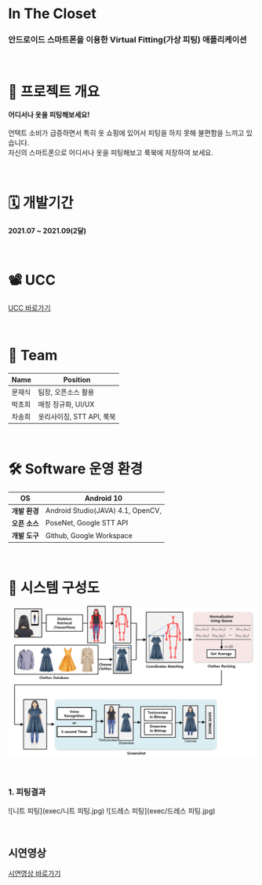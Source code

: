 # In The Closet
### 안드로이드 스마트폰을 이용한 Virtual Fitting(가상 피팅) 애플리케이션  



<br>


# 📰 프로젝트 개요

**어디서나 옷을 피팅해보세요!**
<br> <br>
언택트 소비가 급증하면서 특히 옷 쇼핑에 있어서 피팅을 하지 못해 불편함을 느끼고 있습니다. <br> 자신의 스마트폰으로 어디서나 옷을 피팅해보고 룩북에 저장하여 보세요.

<br>

# 🗓️ 개발기간

**2021.07 ~ 2021.09(2달)**

<br>

# 📽️ UCC

[UCC 바로가기](https://www.youtube.com/watch?v=KiL8vpJiV0E)   

<br>

# 🌟 Team
| Name         | **Position**                                        |
| ------------ | -------------------------------------------- |
| 문재식  | 팀장, 오픈소스 활용            |
| 박초희 | 매칭 정규화, UI/UX                           |
| 차송희   | 옷리사이징, STT API, 룩북 |


<br>

# 🛠️ Software 운영 환경
| **OS**         | Android 10                                        |
| ------------ | -------------------------------------------- |
| **개발 환경**  | Android Studio(JAVA) 4.1, OpenCV,              |
| **오픈 소스** | PoseNet, Google STT API                             |
| **개발 도구**    | Github, Google Workspace |

<br>

# 📌 시스템 구성도

![아키텍처](exec/시스템구성도.png)


<br>

### 1. 피팅결과
![니트 피팅](exec/니트 피팅.jpg)
![드레스 피팅](exec/드레스 피팅.jpg)



<br>

## 시연영상

[시연영상 바로가기](https://www.youtube.com/watch?v=sfga9Pht5qA)

<br>
